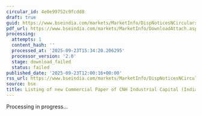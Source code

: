 ```yaml
---
circular_id: 4e0e99752c9fcdd8
draft: true
guid: https://www.bseindia.com/markets/MarketInfo/DispNoticesNCirculars.aspx?Noticeid={524A6885-F333-41FC-BE5C-11EB73E71EC6}&noticeno=20250923-36&dt=09/23/2025&icount=36&totcount=78&flag=0
pdf_url: https://www.bseindia.com/markets/MarketInfo/DownloadAttach.aspx?id=20250923-36&attachedId=
processing:
  attempts: 1
  content_hash: ''
  processed_at: '2025-09-23T15:34:20.206295'
  processor_version: '2.0'
  stage: download_failed
  status: failed
published_date: '2025-09-23T12:00:16+00:00'
rss_url: https://www.bseindia.com/markets/MarketInfo/DispNoticesNCirculars.aspx?Noticeid={524A6885-F333-41FC-BE5C-11EB73E71EC6}&noticeno=20250923-36&dt=09/23/2025&icount=36&totcount=78&flag=0
source: bse
title: Listing of new Commercial Paper of CNH Industrial Capital (India) Private Limited
---
```


Processing in progress...